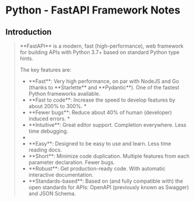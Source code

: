 # Python - FastAPI Framework Notes

## Introduction

<blockquote>
    <p>
        **FastAPI** is a modern, fast (high-performance), web framework for building APIs with Python 3.7+ based on standard Python type hints.
    </p>
    <p>
        The key features are:
    </p>
    <ul>
        <li>
            **Fast**: Very high performance, on par with NodeJS and Go (thanks to **Starlette** and **Pydantic**). One of the fastest Python frameworks available.
        </li>
        <li>
            **Fast to code**: Increase the speed to develop features by about 200% to 300%. *
        </li>
        <li>
            **Fewer bugs**: Reduce about 40% of human (developer) induced errors. *
        </li>
        <li>    
            **Intuitive**: Great editor support. Completion everywhere. Less time debugging.
        <li>
        <li>
            **Easy**: Designed to be easy to use and learn. Less time reading docs.
        </li>
        <li>
            **Short**: Minimize code duplication. Multiple features from each parameter declaration. Fewer bugs.
        </li>
        <li>
            **Robust**: Get production-ready code. With automatic interactive documentation.
        </li>
        <li>
            **Standards-based**: Based on (and fully compatible with) the open standards for APIs: OpenAPI (previously known as Swagger) and JSON Schema.
        </li>
    </ul>
</blockquote>